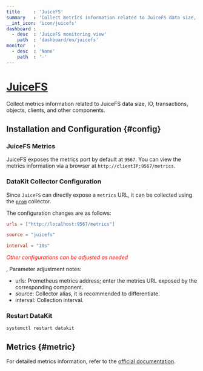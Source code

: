 ```yaml
---
title     : 'JuiceFS'
summary   : 'Collect metrics information related to JuiceFS data size, IO, transactions, objects, clients, and other components'
__int_icon: 'icon/juicefs'
dashboard :
  - desc  : 'JuiceFS monitoring view'
    path  : 'dashboard/en/juicefs'
monitor   :
  - desc  : 'None'
    path  : '-'
---
```


<!-- markdownlint-disable MD025 -->
# [JuiceFS](https://juicefs.com/docs/en/community/introduction/)
<!-- markdownlint-enable -->

Collect metrics information related to JuiceFS data size, IO, transactions, objects, clients, and other components.

## Installation and Configuration {#config}

### JuiceFS Metrics

JuiceFS exposes the metrics port by default at `9567`. You can view the metrics information via a browser at `http://clientIP:9567/metrics`.

### DataKit Collector Configuration

Since `JuiceFS` can directly expose a `metrics` URL, it can be collected using the [`prom`](./prom.md) collector.

The configuration changes are as follows:

```toml
urls = ["http://localhost:9567/metrics"]

source = "juicefs"

interval = "10s"
```

<!-- markdownlint-disable MD033 -->
<font color="red">*Other configurations can be adjusted as needed*</font>
<!-- markdownlint-enable -->
, Parameter adjustment notes:

- urls: Prometheus metrics address; enter the metrics URL exposed by the corresponding component.
- source: Collector alias, it is recommended to differentiate.
- interval: Collection interval.

### Restart DataKit

```shell
systemctl restart datakit
```

## Metrics {#metric}

For detailed metrics information, refer to the [official documentation](https://juicefs.com/docs/en/community/p8s_metrics).
